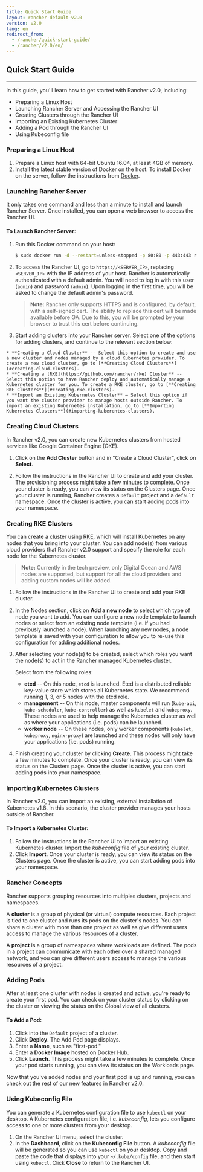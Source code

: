 ```yaml
---
title: Quick Start Guide
layout: rancher-default-v2.0
version: v2.0
lang: en
redirect_from:
  - /rancher/quick-start-guide/
  - /rancher/v2.0/en/
---
```


## Quick Start Guide
---

In this guide, you'll learn how to get started with Rancher v2.0, including:

* Preparing a Linux Host
* Launching Rancher Server and Accessing the Rancher UI
* Creating Clusters through the Rancher UI
* Importing an Existing Kubernetes Cluster
* Adding a Pod through the Rancher UI
* Using Kubeconfig file

<a id="prepare-host"></a>

### Preparing a Linux Host

1. Prepare a Linux host with 64-bit Ubuntu 16.04, at least 4GB of memory.
2. Install the latest stable version of Docker on the host. To install Docker on the server, follow the instructions from [Docker](https://docs.docker.com/engine/installation/linux/docker-ce/ubuntu/).

<a id="launch-rancher"></a>

### Launching Rancher Server

It only takes one command and less than a minute to install and launch Rancher Server. Once installed, you can open a web browser to access the Rancher UI.

#### To Launch Rancher Server:

1. Run this Docker command on your host:

   ```bash
   $ sudo docker run -d --restart=unless-stopped -p 80:80 -p 443:443 rancher/server:preview
   ```

2. To access the Rancher UI, go to `https://<SERVER_IP>`, replacing `<SERVER_IP>` with the IP address of your host. Rancher is automatically authenticated with a default admin. You will need to log in with this user (`admin`) and password (`admin`). Upon logging in the first time, you will be asked to change the default admin's password.

   > **Note:** Rancher only supports HTTPS and is configured, by default, with a self-signed cert.  The ability to replace this cert will be made available before GA.  Due to this, you will be prompted by your browser to trust this cert before continuing.

3.   Start adding clusters into your Rancher server. Select one of the options for adding clusters, and continue to the relevant section below:

    * **Creating a Cloud Cluster** -- Select this option to create and use a new cluster and nodes managed by a cloud Kubernetes provider. To create a new cloud cluster, go to [**Creating Cloud Clusters**](#creating-cloud-clusters).
    * **Creating a [RKE](https://github.com/rancher/rke) Cluster** -- Select this option to have Rancher deploy and automatically manage a Kubernetes cluster for you. To create a RKE cluster, go to [**Creating RKE Clusters**](#creating-rke-clusters).
    * **Import an Existing Kubernetes Cluster** – Select this option if you want the cluster provider to manage hosts outside Rancher. To import an existing Kubernetes installation, go to [**Importing Kubernetes Clusters**](#importing-kuberentes-clusters).

### Creating Cloud Clusters

In Rancher v2.0, you can create new Kubernetes clusters from hosted services like Google Container Engine (GKE).

1. Click on the **Add Cluster** button and in "Create a Cloud Cluster", click on **Select**.

2.  Follow the instructions in the Rancher UI to create and add your cluster. The provisioning process might take a few minutes to complete. Once your cluster is ready, you can view its status on the Clusters page. Once your cluster is running, Rancher creates a `Default` project and a `default` namespace. Once the cluster is active, you can start adding pods into your namespace.

### Creating RKE Clusters

You can create a cluster using [RKE](https://github.com/rancher/rke), which will install Kubernetes on any nodes that you bring into your cluster. You can add node(s) from various cloud providers that Rancher v2.0 support and specify the role for each node for the Kubernetes cluster.

> **Note:** Currently in the tech preview, only Digital Ocean and AWS nodes are supported, but support for all the cloud providers and adding custom nodes will be added.

<!--
If you're adding a custom host, note these requirements:

* Typically, Rancher automatically detects the IP address to register the host.
  * If the host is behind a NAT or the same machine that is running the `rancher/server` container, you might need to explicitly specify its IP address. To do so, click **Show advanced options**, and then enter the **Registration IP Address**.
* The host agent initiates a connection to the server, so make sure firewalls or security groups allow it to reach the URL in the command.
* All hosts in the environment must to allow traffic between each other for cross-host networking
  * IPSec: `500/udp` and `4500/udp`
  * VXLAN: `4789/udp`
-->

1. Follow the instructions in the Rancher UI to create and add your RKE cluster.

2. In the Nodes section, click on **Add a new node** to select which type of node you want to add. You can configure a new node template to launch nodes or select from an existing node template (i.e. if you had previously launched a node). When launching any new nodes, a node template is saved with your configuration to allow you to re-use this configuration for adding additional nodes.

3. After selecting your node(s) to be created, select which roles you want the node(s) to act in the Rancher managed Kubernetes cluster.

    Select from the following roles:

    * **etcd** -- On this node, `etcd` is launched. Etcd is a distributed reliable key-value store which stores all Kubernetes state. We recommend running 1, 3, or 5 nodes with the etcd role.
    * **management** -- On this node, master components will run (`kube-api`, `kube-scheduler`, `kube-controller`) as well as `kubelet` and `kubeproxy`. These nodes are used to help manage the Kubernetes cluster as well as where your applications (i.e. pods) can be launched.
    * **worker node** -- On these nodes, only worker components (`kubelet`, `kubeproxy`, `nginx-proxy`) are launched and these nodes will only have your applications (i.e. pods) running.

4. Finish creating your cluster by clicking **Create**. This process might take a few minutes to complete. Once your cluster is ready, you can view its status on the Clusters page. Once the cluster is active, you can start adding pods into your namespace.

### Importing Kubernetes Clusters

In Rancher v2.0, you can import an existing, external installation of Kubernetes v1.8. In this scenario, the cluster provider manages your hosts outside of Rancher.

#### To Import a Kubernetes Cluster:

1. Follow the instructions in the Rancher UI to import an existing Kubernetes cluster. Import the _kubeconfig_ file of your existing cluster.
2. Click **Import**. Once your cluster is ready, you can view its status on the Clusters page. Once the cluster is active, you can start adding pods into your namespace.

### Rancher Concepts

Rancher supports grouping resources into multiples clusters, projects and namespaces.

A **cluster** is a group of physical (or virtual) compute resources. Each project is tied to one cluster and runs its pods on the cluster's nodes. You can share a cluster with more than one project as well as give different users access to manage the various resources of a cluster.

A **project** is a group of namespaces where workloads are defined. The pods in a project can communicate with each other over a shared managed network, and you can give different users access to manage the various resources of a project.

### Adding Pods

After at least one cluster with nodes is created and active, you're ready to create your first pod. You can check on your cluster status by clicking on the cluster or viewing the status on the Global view of all clusters.

#### To Add a Pod:

1. Click into the `Default` project of a cluster.
2. Click **Deploy**. The Add Pod page displays.
3. Enter a **Name**, such as "first-pod."
4. Enter a **Docker Image** hosted on Docker Hub.
5. Click **Launch**. This process might take a few minutes to complete. Once your pod starts running, you can view its status on the Workloads page.

Now that you've added nodes and your first pod is up and running, you can check out the rest of our new features in Rancher v2.0.

<!--
<a id="catalog"></a>

### Launching Catalog Applications

To help you deploy complex stacks, Rancher offers a catalog of application templates.

#### To Launch a Catalog Application:

1. On the Rancher UI menu, click **Apps**. The Applications page displays.
2. Click **Launch from Catalog**. The Catalog displays the available application templates.
3. Search for the template you want to launch, and then click **View Details**.
4. Complete the required fields.

   > **Note:** To review the `docker-compose.yml` and `rancher-compose.yml` files used to generate the stacks, click **Preview** before launching the stack.

5. Click **Launch**. On the Applications page, you'll see Rancher is creating a stack based on your new application. This process might take a few minutes.

Once its services are up and running, the state of your new stack displays in green.
-->

### Using Kubeconfig File

You can generate a Kubernetes configuration file to use `kubectl` on your desktop. A Kubernetes configuration file, i.e. *kubeconfig*, lets you configure access to one or more clusters from your desktop.  

1. On the Rancher UI menu, select the cluster.
2. In the **Dashboard**, click on the **Kubeconfig File** button. A *kubeconfig* file will be generated so you can use `kubectl` on your desktop. Copy and paste the code that displays into your `~/.kube/config` file, and then start using `kubectl`. Click **Close** to return to the Rancher UI.
